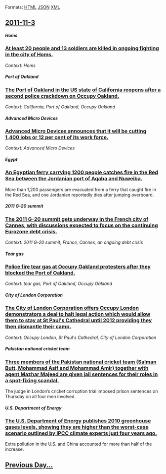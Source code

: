 
Formats: [HTML](2011/11/3/index.html)  [JSON](2011/11/3/index.json)  [XML](2011/11/3/index.xml)  

## [2011-11-3](/news/2011/11/3/index.md)

##### Homs
### [At least 20 people and 13 soldiers are killed in ongoing fighting in the city of Homs. ](/news/2011/11/3/at-least-20-people-and-13-soldiers-are-killed-in-ongoing-fighting-in-the-city-of-homs.md)
_Context: Homs_

##### Port of Oakland
### [The Port of Oakland in the US state of California reopens after a second police crackdown on Occupy Oakland. ](/news/2011/11/3/the-port-of-oakland-in-the-us-state-of-california-reopens-after-a-second-police-crackdown-on-occupy-oakland.md)
_Context: California, Port of Oakland, Occupy Oakland_

##### Advanced Micro Devices
### [Advanced Micro Devices announces that it will be cutting 1,400 jobs or 12 per cent of its work force. ](/news/2011/11/3/advanced-micro-devices-announces-that-it-will-be-cutting-1-400-jobs-or-12-per-cent-of-its-work-force.md)
_Context: Advanced Micro Devices_

##### Egypt
### [An Egyptian ferry carrying 1200 people catches fire in the Red Sea between the Jordanian port of Aqaba and Nuweiba. ](/news/2011/11/3/an-egyptian-ferry-carrying-1200-people-catches-fire-in-the-red-sea-between-the-jordanian-port-of-aqaba-and-nuweiba.md)
More than 1,200 passengers are evacuated from a ferry that caught fire in the Red Sea, and one Jordanian reportedly dies after jumping overboard.

##### 2011 G-20 summit
### [The 2011 G-20 summit gets underway in the French city of Cannes, with discussions expected to focus on the continuing Eurozone debt crisis. ](/news/2011/11/3/the-2011-g-20-summit-gets-underway-in-the-french-city-of-cannes-with-discussions-expected-to-focus-on-the-continuing-eurozone-debt-crisis.md)
_Context: 2011 G-20 summit, France, Cannes, an ongoing debt crisis_

##### Tear gas
### [Police fire tear gas at Occupy Oakland protesters after they blocked the Port of Oakland. ](/news/2011/11/3/police-fire-tear-gas-at-occupy-oakland-protesters-after-they-blocked-the-port-of-oakland.md)
_Context: tear gas, Port of Oakland, Occupy Oakland_

##### City of London Corporation
### [The City of London Corporation offers Occupy London demonstrators a deal to halt legal action which would allow them to stay at St Paul's Cathedral until 2012 providing they then dismantle their camp. ](/news/2011/11/3/the-city-of-london-corporation-offers-occupy-london-demonstrators-a-deal-to-halt-legal-action-which-would-allow-them-to-stay-at-st-paul-s-ca.md)
_Context: Occupy London, St Paul's Cathedral, City of London Corporation_

##### Pakistan national cricket team
### [Three members of the Pakistan national cricket team (Salman Butt, Mohammad Asif and Mohammad Amir) together with agent Mazhar Majeed are given jail sentences for their roles in a spot-fixing scandal. ](/news/2011/11/3/three-members-of-the-pakistan-national-cricket-team-salman-butt-mohammad-asif-and-mohammad-amir-together-with-agent-mazhar-majeed-are-giv.md)
The judge in London’s cricket corruption trial imposed prison sentences on Thursday on all four men involved.

##### U.S. Department of Energy
### [The U.S. Department of Energy publishes 2010 greenhouse gases levels, showing they are higher than the worst-case scenario outlined by IPCC climate experts just four years ago. ](/news/2011/11/3/the-u-s-department-of-energy-publishes-2010-greenhouse-gases-levels-showing-they-are-higher-than-the-worst-case-scenario-outlined-by-ipcc.md)
Extra pollution in the U.S. and China accounted for more than half of the increase.

## [Previous Day...](/news/2011/11/2/index.md)

